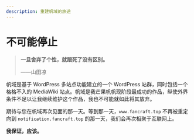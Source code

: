 ```yaml
---
description: 重建帆域的旅途
---
```


# 不可能停止

> **一旦舍弃了个性，就跟死了没有区别。**
>
> ——山田凉

帆域是基于 WordPress 多站点功能建立的一个 WordPress 站群，同时包括一个格格不入的 MediaWiki 站点。帆域是我芒果帆帆现阶段最成功的作品，纵使外界条件不足以让我继续维护这个作品，我也不可能就如此将其放弃。

期待与您在帆域再次见面的那一天。等到那一天，`www.fancraft.top` 不再被重定向到 `notification.fancraft.top` 的那一天，我们会再次相聚于互联网上。

**我保证，应该。**
